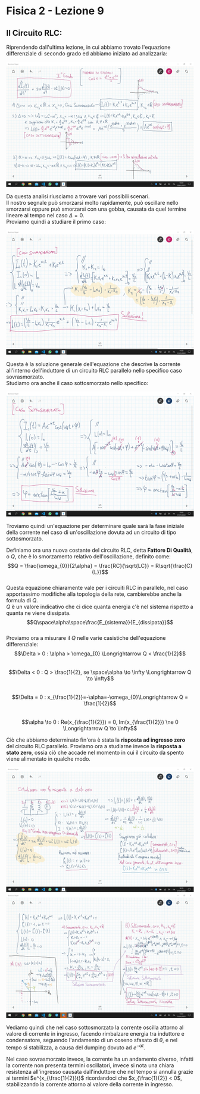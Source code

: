 <script type="text/javascript"
  src="https://cdnjs.cloudflare.com/ajax/libs/mathjax/2.7.0/MathJax.js?config=TeX-AMS_CHTML">
</script>
<script type="text/x-mathjax-config">
  MathJax.Hub.Config({
    tex2jax: {
      inlineMath: [['$','$'], ['\\(','\\)']],
      processEscapes: true},
      jax: ["input/TeX","input/MathML","input/AsciiMath","output/CommonHTML"],
      extensions: ["tex2jax.js","mml2jax.js","asciimath2jax.js","MathMenu.js","MathZoom.js","AssistiveMML.js", "[Contrib]/a11y/accessibility-menu.js"],
      TeX: {
      extensions: ["AMSmath.js","AMSsymbols.js","noErrors.js","noUndefined.js"],
      equationNumbers: {
      autoNumber: "AMS"
      }
    }
  });
</script>

Fisica 2 - Lezione 9
====================

Il Circuito RLC:
----------------

Riprendendo dall'ultima lezione, in cui abbiamo trovato l'equazione differenziale di secondo grado ed abbiamo iniziato ad analizzarla:  

![Image](img/lez9/analisi_eq_diff_secondo_grado.jpg)  

Da questa analisi riusciamo a trovare vari possibili scenari.  
Il nostro segnale può smorzarsi molto rapidamente, può oscillare nello smorzarsi oppure può smorzarsi con una gobba, causata da quel termine lineare al tempo nel caso $\Delta=0$.  
Proviamo quindi a studiare il primo caso:  

![Image](img/lez9/analisi_eq_diff_sovrasmorzato.jpg)  

Questa è la soluzione generale dell'equazione che descrive la corrente all'interno dell'induttore di un circuito RLC parallelo nello specifico caso sovrasmorzato.  
Studiamo ora anche il caso sottosmorzato nello specifico:  

![Image](img/lez9/analisi_eq_diff_sottosmorzato.jpg)  

Troviamo quindi un'equazione per determinare quale sarà la fase iniziale della corrente nel caso di un'oscillazione dovuta ad un circuito di tipo sottosmorzato.  

Definiamo ora una nuova costante del circuito RLC, detta **Fattore Di Qualità**, o $Q$, che è lo smorzamento relativo dell'oscillazione, definito come:  
$$Q = \frac{\omega_{0}}{2\alpha} = \frac{RC}{\sqrt{LC}} = R\sqrt{\frac{C}{L}}$$  
Questa equazione chiaramente vale per i circuiti RLC in parallelo, nel caso apportassimo modifiche alla topologia della rete, cambierebbe anche la formula di $Q$.  
$Q$ è un valore indicativo che ci dice quanta energia c'è nel sistema rispetto a quanta ne viene dissipata.  
$$Q\space\alpha\space\frac{E_{sistema}}{E_{dissipata}}$$  
Proviamo ora a misurare il $Q$ nelle varie casistiche dell'equazione differenziale:  
$$\Delta > 0 : \alpha > \omega_{0} \Longrightarrow Q < \frac{1}{2}$$  
$$\Delta < 0 : Q > \frac{1}{2}, se \space\alpha \to \infty \Longrightarrow Q \to \infty$$  
$$\Delta = 0 : x_{\frac{1}{2}}=-\alpha=-\omega_{0}\Longrightarrow Q = \frac{1}{2}$$  
$$\alpha \to 0 : Re(x_{\frac{1}{2}}) = 0, Im(x_{\frac{1}{2}}) \ne 0 \Longrightarrow Q \to \infty$$  

Ciò che abbiamo determinato fin'ora è stata la **risposta ad ingresso zero** del circuito RLC parallelo. Proviamo ora a studiarne invece la **risposta a stato zero**, ossia ciò che accade nel momento in cui il circuito da spento viene alimentato in qualche modo.  

![Image](img/lez9/analisi_eq_diff_non_omogenea.jpg)  
![Image](img/lez9/analisi_eq_diff_non_omogenea_2.jpg)  

Vediamo quindi che nel caso sottosmorzato la corrente oscilla attorno al valore di corrente in ingresso, facendo rimbalzare energia tra induttore e condensatore, seguendo l'andamento di un coseno sfasato di $\theta$, e nel tempo si stabilizza, a causa del dumping dovuto ad $e^{-\alpha t}$.  

Nel caso sovrasmorzato invece, la corrente ha un andamento diverso, infatti la corrente non presenta termini oscillatori, invece si nota una chiara resistenza all'ingresso causata dall'induttore che nel tempo si annulla grazie ai termini $e^{x_{\frac{1}{2}}t}$ ricordandoci che $x_{\frac{1}{2}} < 0$, stabilizzando la corrente attorno al valore della corrente in ingresso.  
